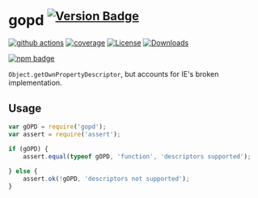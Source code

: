 # gopd <sup>[![Version Badge][npm-version-svg]][package-url]</sup>

[![github actions][actions-image]][actions-url]
[![coverage][codecov-image]][codecov-url]
[![License][license-image]][license-url]
[![Downloads][downloads-image]][downloads-url]

[![npm badge][npm-badge-png]][package-url]

`Object.getOwnPropertyDescriptor`, but accounts for IE's broken implementation.

## Usage

```javascript
var gOPD = require('gopd');
var assert = require('assert');

if (gOPD) {
	assert.equal(typeof gOPD, 'function', 'descriptors supported');
	
} else {
	assert.ok(!gOPD, 'descriptors not supported');
}
```

[package-url]: https:
[npm-version-svg]: https:
[deps-svg]: https:
[deps-url]: https:
[dev-deps-svg]: https:
[dev-deps-url]: https:
[npm-badge-png]: https:
[license-image]: https:
[license-url]: LICENSE
[downloads-image]: https:
[downloads-url]: https:
[codecov-image]: https:
[codecov-url]: https:
[actions-image]: https:
[actions-url]: https:
